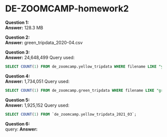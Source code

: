 # DE-ZOOMCAMP-homework2

**Question 1:**    
**Answer:** 128.3 MB


**Question 2:**  
**Answer:** green_tripdata_2020-04.csv


**Question 3:**  
**Answer:** 24,648,499
Query used: 
```sql
SELECT COUNT(1) FROM de_zoomcamp.yellow_tripdata WHERE filename LIKE "yellow_tripdata_2020-__.csv";
```



**Question 4:**  
**Answer:** 1,734,051
Query used: 
```sql
SELECT COUNT(1) FROM de_zoomcamp.green_tripdata WHERE filename LIKE "green_tripdata_2020-__.csv";
```



**Question 5:**  
**Answer:** 1,925,152
Query used: 
```sql
SELECT COUNT(1) FROM `de_zoomcamp.yellow_tripdata_2021_03`;
```


**Question 6:**  
query: 
**Answer:** 

